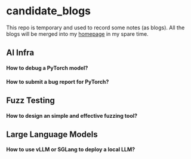 # candidate_blogs
This repo is temporary and used to record some notes (as blogs). All the blogs will be merged into my [homepage](https://shaoyuyoung.github.io/) in my spare time.

## AI Infra
#### How to debug a PyTorch model?

#### How to submit a bug report for PyTorch?

## Fuzz Testing

#### How to design an simple and effective fuzzing tool?


## Large Language Models

#### How to use vLLM or SGLang to deploy a local LLM?
